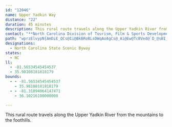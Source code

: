 ```yaml
---
id: "12846"
name: Upper Yadkin Way
distance: "22"
duration: 45 minutes
description: This rural route travels along the Upper Yadkin River from the mountains to the foothills.
contact: "**North Carolina Division of Tourism, Film & Sports Development**  \n 919-733-4171  \n [Send E-mail](mailto:lminges@nccommerce.com )  \n\n"
path: "wprzElvypN{AmDiE_QCs@Ii@BkBRoBLsDWqAoAgCs@_Ai@Ew@TcBVed@`D_@sBI_B{@{HJ}@|@oChBkDrCsGHm@Gk@e@gBY_CKgCCyGKs@Ia@_ByCs@yB]k@{QeScE_EkDwCq@{@yJ{H}FqD}BaAqAS{BiAg@}@cCgK?wHOy@gAaC_RwJ_B_CgF{MmCgGiAkDKy@GkA`@aDZoA?qA_@mBiA_CoAQaCaA_AmAuJoRUIe@{A{EaJ[mAsB{DgLaNwA_C{@mBOs@bGaQlA{Cx@wCZa@hAcDlAmEDs@C{@k@qBoHcGq@RqA~Aa@@m@Se@a@]w@q@aEIwADaANy@~A_DH{DKeBg@kAw@i@qAe@a@KqDFo@Oi@_AiB_E_@yAs@{E_@mAOWoC_@YQg@s@{AaDyAgEWsBKcCi@wBm@uAkBmAmBgBoDaEqZk_@c@]eASw@?{Ay@mC{CoIuE}EqF_CkBgJwFyBkAeGyBmCqAyBsAiDcI{GuLyCmGUGsBkMHgKUgDgGiLiAsE]mDL{BSwCy@mBiDsDWo@a@aMy@eBqE_C_BgBwGwVD_DdAmGAqCYo@sCwCkFaBeFF{JxBkKdFSDu@Mm@w@oFiMq@q@eCyAiBmBmB{FYyAyD_MS_B\\eMg@_KQM_@_DO{FJqCvBqSCgAiB{JH_Bp@{CLuAHuCMkBAaCj@mCvBsDTm@Dy@[yB}DmNiAaD_@k@]KmCS{AEwAJcAGeAYiDeB}AmA[eBWaDQsEcBuNs@k@mCy@q@Ec@SYm@iAuKoAyFgAmG_CiR}@_EYgCKmCNsDXyARgCFyCa@eCcAaAqG_EyByCsC{IcAkBoAiBoBeBwHsCkFuCiB_BgHsJmAsCo@eEKiCXmJGgC[cBu@cCcCsDeHmImBgDcFcSyBgNiFiWOaH`@gM|Gu_@hAoZAqDUiB{ByEiBqC_FqGeP_RmC{AoA_@mCg@iCW}@W_Aa@y@_Ai@aAs@_De@qPsAkJ_CqNsByF}NcXoDiLqDeG_HoHcCgDwCwHeAoEYaEDaE`@_R"
designations:
  - North Carolina State Scenic Byway
states:
  - NC
ll:
  - -81.56534545454537
  - 35.98108181818179
bounds:
  - - -81.56534545454537
    - 35.98108181818179
  - - -81.31894064147471
    - 36.10216100000008

---
```


This rural route travels along the Upper Yadkin River from the mountains to the foothills.
